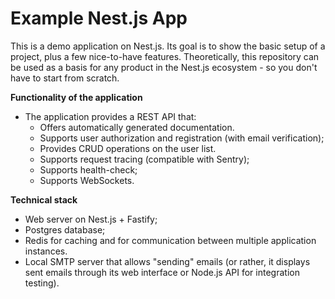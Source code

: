 # Example Nest.js App

This is a demo application on Nest.js. Its goal is to show the basic setup of a project, plus a few nice-to-have features. Theoretically, this repository can be used as a basis for any product in the Nest.js ecosystem - so you don't have to start from scratch.

**Functionality of the application**

- The application provides a REST API that:
  - Offers automatically generated documentation.
  - Supports user authorization and registration (with email verification);
  - Provides CRUD operations on the user list.
  - Supports request tracing (compatible with Sentry);
  - Supports health-check;
  - Supports WebSockets.

**Technical stack**

- Web server on Nest.js + Fastify;
- Postgres database;
- Redis for caching and for communication between multiple application instances.
- Local SMTP server that allows "sending" emails (or rather, it displays sent emails through its web interface or Node.js API for integration testing).
